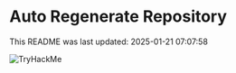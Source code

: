 # Auto Regenerate Repository

This README was last updated: 2025-01-21 07:07:58

 ![TryHackMe](https://tryhackme.com/badge/533634)